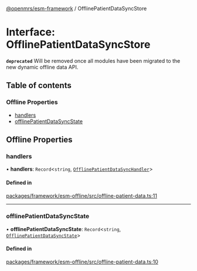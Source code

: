 [@openmrs/esm-framework](../API.md) / OfflinePatientDataSyncStore

# Interface: OfflinePatientDataSyncStore

**`deprecated`** Will be removed once all modules have been migrated to the new dynamic offline data API.

## Table of contents

### Offline Properties

- [handlers](OfflinePatientDataSyncStore.md#handlers)
- [offlinePatientDataSyncState](OfflinePatientDataSyncStore.md#offlinepatientdatasyncstate)

## Offline Properties

### handlers

• **handlers**: `Record`<`string`, [`OfflinePatientDataSyncHandler`](OfflinePatientDataSyncHandler.md)\>

#### Defined in

[packages/framework/esm-offline/src/offline-patient-data.ts:11](https://github.com/openmrs/openmrs-esm-core/blob/master/packages/framework/esm-offline/src/offline-patient-data.ts#L11)

___

### offlinePatientDataSyncState

• **offlinePatientDataSyncState**: `Record`<`string`, [`OfflinePatientDataSyncState`](OfflinePatientDataSyncState.md)\>

#### Defined in

[packages/framework/esm-offline/src/offline-patient-data.ts:10](https://github.com/openmrs/openmrs-esm-core/blob/master/packages/framework/esm-offline/src/offline-patient-data.ts#L10)
